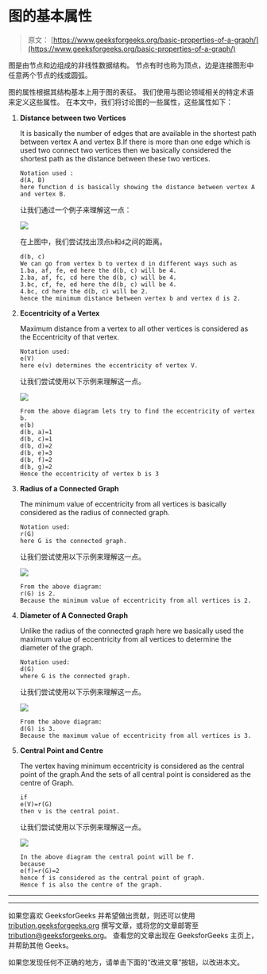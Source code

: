 # 图的基本属性

> 原文： [https://www.geeksforgeeks.org/basic-properties-of-a-graph/](https://www.geeksforgeeks.org/basic-properties-of-a-graph/)

图是由节点和边组成的非线性数据结构。 节点有时也称为顶点，边是连接图形中任意两个节点的线或圆弧。

图的属性根据其结构基本上用于图的表征。 我们使用与图论领域相关的特定术语来定义这些属性。 在本文中，我们将讨论图的一些属性，这些属性如下：

1.  **Distance between two Vertices**

    It is basically the number of edges that are available in the shortest path between vertex A and vertex B.If there is more than one edge which is used two connect two vertices then we basically considered the shortest path as the distance between these two vertices.

    ```
    Notation used :
    d(A, B)
    here function d is basically showing the distance between vertex A and vertex B.

    ```

    让我们通过一个例子来理解这一点：

    ![](img/08dbc601e31f48522d98a3988b67e3f2.png)

    在上图中，我们尝试找出顶点`b`和`d`之间的距离。

    ```
    d(b, c)
    We can go from vertex b to vertex d in different ways such as
    1.ba, af, fe, ed here the d(b, c) will be 4.
    2.ba, af, fc, cd here the d(b, c) will be 4.
    3.bc, cf, fe, ed here the d(b, c) will be 4.
    4.bc, cd here the d(b, c) will be 2.
    hence the minimum distance between vertex b and vertex d is 2.

    ```

2.  **Eccentricity of a Vertex**

    Maximum distance from a vertex to all other vertices is considered as the Eccentricity of that vertex.

    ```
    Notation used:
    e(V)
    here e(v) determines the eccentricity of vertex V.

    ```

    让我们尝试使用以下示例来理解这一点。

    ![](img/08dbc601e31f48522d98a3988b67e3f2.png)

    ```
    From the above diagram lets try to find the eccentricity of vertex b.
    e(b)
    d(b, a)=1
    d(b, c)=1
    d(b, d)=2
    d(b, e)=3
    d(b, f)=2
    d(b, g)=2
    Hence the eccentricity of vertex b is 3

    ```

3.  **Radius of a Connected Graph**

    The minimum value of eccentricity from all vertices is basically considered as the radius of connected graph.

    ```
    Notation used:
    r(G)
    here G is the connected graph.

    ```

    让我们尝试使用以下示例来理解这一点。

    ![](img/08dbc601e31f48522d98a3988b67e3f2.png)

    ```
    From the above diagram:
    r(G) is 2.
    Because the minimum value of eccentricity from all vertices is 2.

    ```

4.  **Diameter of A Connected Graph**

    Unlike the radius of the connected graph here we basically used the maximum value of eccentricity from all vertices to determine the diameter of the graph.

    ```
    Notation used:
    d(G)
    where G is the connected graph.

    ```

    让我们尝试使用以下示例来理解这一点。

    ![](img/08dbc601e31f48522d98a3988b67e3f2.png)

    ```
    From the above diagram:
    d(G) is 3.
    Because the maximum value of eccentricity from all vertices is 3.

    ```

5.  **Central Point and Centre**

    The vertex having minimum eccentricity is considered as the central point of the graph.And the sets of all central point is considered as the centre of Graph.

    ```
    if
    e(V)=r(G)
    then v is the central point.

    ```

    让我们尝试使用以下示例来理解这一点。

    ![](img/08dbc601e31f48522d98a3988b67e3f2.png)

    ```
    In the above diagram the central point will be f.
    because 
    e(f)=r(G)=2
    hence f is considered as the central point of graph.
    Hence f is also the centre of the graph.

    ```



* * *

* * *

如果您喜欢 GeeksforGeeks 并希望做出贡献，则还可以使用 [tribution.geeksforgeeks.org](https://contribute.geeksforgeeks.org/) 撰写文章，或将您的文章邮寄至 tribution@geeksforgeeks.org。 查看您的文章出现在 GeeksforGeeks 主页上，并帮助其他 Geeks。

如果您发现任何不正确的地方，请单击下面的“改进文章”按钮，以改进本文。